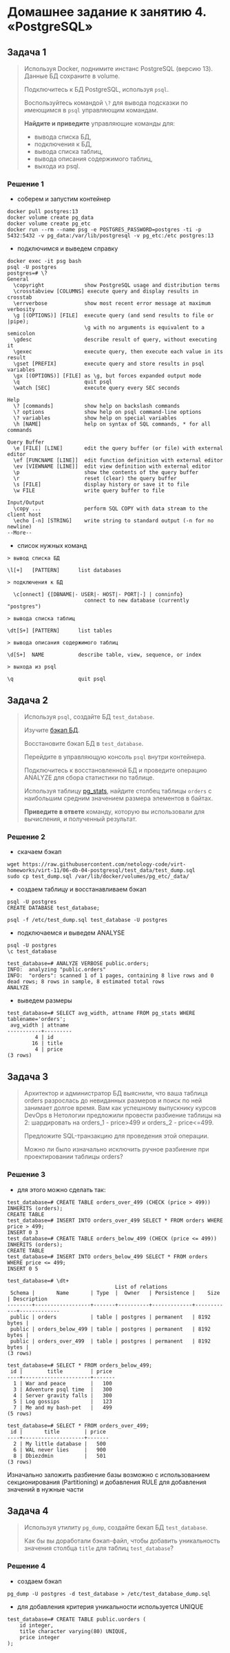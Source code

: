 # Домашнее задание к занятию 4. «PostgreSQL»

## Задача 1
> 
> Используя Docker, поднимите инстанс PostgreSQL (версию 13). Данные БД сохраните в volume.
> 
> Подключитесь к БД PostgreSQL, используя `psql`.
> 
> Воспользуйтесь командой `\?` для вывода подсказки по имеющимся в `psql` управляющим командам.
> 
> **Найдите и приведите** управляющие команды для:
> 
> - вывода списка БД,
> - подключения к БД,
> - вывода списка таблиц,
> - вывода описания содержимого таблиц,
> - выхода из psql.

### Решение 1

- соберем и запустим контейнер

```
docker pull postgres:13
docker volume create pg_data
docker volume create pg_etc
docker run --rm --name psg -e POSTGRES_PASSWORD=postgres -ti -p 5432:5432 -v pg_data:/var/lib/postgresql -v pg_etc:/etc postgres:13

```
- подключимся и выведем справку

```
docker exec -it psg bash
psql -U postgres
postgres=# \?
General
  \copyright             show PostgreSQL usage and distribution terms
  \crosstabview [COLUMNS] execute query and display results in crosstab
  \errverbose            show most recent error message at maximum verbosity
  \g [(OPTIONS)] [FILE]  execute query (and send results to file or |pipe);
                         \g with no arguments is equivalent to a semicolon
  \gdesc                 describe result of query, without executing it
  \gexec                 execute query, then execute each value in its result
  \gset [PREFIX]         execute query and store results in psql variables
  \gx [(OPTIONS)] [FILE] as \g, but forces expanded output mode
  \q                     quit psql
  \watch [SEC]           execute query every SEC seconds

Help
  \? [commands]          show help on backslash commands
  \? options             show help on psql command-line options
  \? variables           show help on special variables
  \h [NAME]              help on syntax of SQL commands, * for all commands

Query Buffer
  \e [FILE] [LINE]       edit the query buffer (or file) with external editor
  \ef [FUNCNAME [LINE]]  edit function definition with external editor
  \ev [VIEWNAME [LINE]]  edit view definition with external editor
  \p                     show the contents of the query buffer
  \r                     reset (clear) the query buffer
  \s [FILE]              display history or save it to file
  \w FILE                write query buffer to file

Input/Output
  \copy ...              perform SQL COPY with data stream to the client host
  \echo [-n] [STRING]    write string to standard output (-n for no newline)
--More--
```
- список нужных команд 

``` 
> вывод списка БД

\l[+]   [PATTERN]      list databases

> подключения к БД

  \c[onnect] {[DBNAME|- USER|- HOST|- PORT|-] | conninfo}
                         connect to new database (currently "postgres")

> вывода списка таблиц

\dt[S+] [PATTERN]      list tables

> вывода описания содержимого таблиц

\d[S+]  NAME           describe table, view, sequence, or index

> выхода из psql

\q                     quit psql
```


## Задача 2
> 
> Используя `psql`, создайте БД `test_database`.
> 
> Изучите [бэкап БД](https://github.com/netology-code/virt-homeworks/tree/virt-11/06-db-04-postgresql/test_data).
> 
> Восстановите бэкап БД в `test_database`.
> 
> Перейдите в управляющую консоль `psql` внутри контейнера.
> 
> Подключитесь к восстановленной БД и проведите операцию ANALYZE для сбора статистики по таблице.
> 
> Используя таблицу [pg_stats](https://postgrespro.ru/docs/postgresql/12/view-pg-stats), найдите столбец таблицы `orders` 
> с наибольшим средним значением размера элементов в байтах.
> 
> **Приведите в ответе** команду, которую вы использовали для вычисления, и полученный результат.

### Решение 2

- скачаем бэкап

```
wget https://raw.githubusercontent.com/netology-code/virt-homeworks/virt-11/06-db-04-postgresql/test_data/test_dump.sql
sudo cp test_dump.sql /var/lib/docker/volumes/pg_etc/_data/ 
```
- создаем таблицу и восстанавливаем бэкап

```
psql -U postgres
CREATE DATABASE test_database;
```
```
psql -f /etc/test_dump.sql test_database -U postgres
```

- подключаемся и выведем ANALYSE

```
psql -U postgres
\c test_database

test_database=# ANALYZE VERBOSE public.orders;
INFO:  analyzing "public.orders"
INFO:  "orders": scanned 1 of 1 pages, containing 8 live rows and 0 dead rows; 8 rows in sample, 8 estimated total rows
ANALYZE
```
- выведем размеры
```
test_database=# SELECT avg_width, attname FROM pg_stats WHERE tablename='orders';
 avg_width | attname
-----------+---------
         4 | id
        16 | title
         4 | price
(3 rows)
```
## Задача 3
> 
> Архитектор и администратор БД выяснили, что ваша таблица orders разрослась до невиданных размеров и
> поиск по ней занимает долгое время. Вам как успешному выпускнику курсов DevOps в Нетологии предложили
> провести разбиение таблицы на 2: шардировать на orders_1 - price>499 и orders_2 - price<=499.
> 
> Предложите SQL-транзакцию для проведения этой операции.
> 
> Можно ли было изначально исключить ручное разбиение при проектировании таблицы orders?
> 

### Решение 3 

- для этого можно сделать так:

```
test_database=# CREATE TABLE orders_over_499 (CHECK (price > 499)) INHERITS (orders);
CREATE TABLE
test_database=# INSERT INTO orders_over_499 SELECT * FROM orders WHERE price > 499;
INSERT 0 3
test_database=# CREATE TABLE orders_below_499 (CHECK (price <= 499)) INHERITS (orders);
CREATE TABLE
test_database=# INSERT INTO orders_below_499 SELECT * FROM orders WHERE price <= 499;
INSERT 0 5

test_database=# \dt+
                                   List of relations
 Schema |       Name       | Type  |  Owner   | Persistence |    Size    | Description
--------+------------------+-------+----------+-------------+------------+-------------
 public | orders           | table | postgres | permanent   | 8192 bytes |
 public | orders_below_499 | table | postgres | permanent   | 8192 bytes |
 public | orders_over_499  | table | postgres | permanent   | 8192 bytes |
(3 rows)

test_database=# SELECT * FROM orders_below_499;
 id |        title         | price
----+----------------------+-------
  1 | War and peace        |   100
  3 | Adventure psql time  |   300
  4 | Server gravity falls |   300
  5 | Log gossips          |   123
  7 | Me and my bash-pet   |   499
(5 rows)

test_database=# SELECT * FROM orders_over_499;
 id |       title        | price
----+--------------------+-------
  2 | My little database |   500
  6 | WAL never lies     |   900
  8 | Dbiezdmin          |   501
(3 rows)
```

Изначально заложить разбиение базы возможно с использованием секционирования (Partitioning) и добавления RULE для добавления значений в нужные части

## Задача 4
> 
> Используя утилиту `pg_dump`, создайте бекап БД `test_database`.
> 
>  Как бы вы доработали бэкап-файл, чтобы добавить уникальность значения столбца `title` для таблиц `test_database`?

### Решение 4
- создаем бэкап

```
pg_dump -U postgres -d test_database > /etc/test_database_dump.sql
```

- для добавления критерия уникальности используется UNIQUE

```
test_database=# CREATE TABLE public.uorders (
    id integer,
    title character varying(80) UNIQUE,
    price integer
);
```

